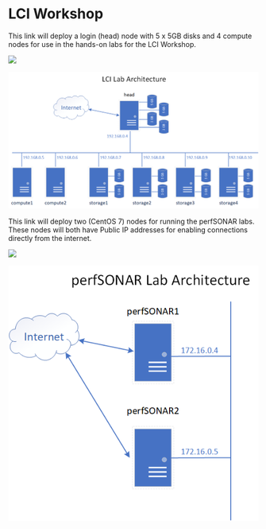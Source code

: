# LCI Workshop
This link will deploy a login (head) node with 5 x 5GB disks and 4 compute nodes for use in the hands-on labs for the LCI Workshop.

<a href="https://portal.azure.com/#create/Microsoft.Template/uri/https%3A%2F%2Fraw.githubusercontent.com%2Fgrandparoach%2Fsandbox%2FLCI%2F%2Fazuredeploy.json" target="_blank">
    <img src="http://azuredeploy.net/deploybutton.png"/>
</a>


![Workshop Environment](LCI_environment2.png)


This link will deploy two (CentOS 7) nodes for running the perfSONAR labs.  These nodes will both have Public IP addresses for enabling connections directly from the internet.

<a href="https://portal.azure.com/#create/Microsoft.Template/uri/https%3A%2F%2Fraw.githubusercontent.com%2Fgrandparoach%2Fsandbox%2FLCI%2F%2FdeployperfSONAR.json" target="_blank">
    <img src="http://azuredeploy.net/deploybutton.png"/>
</a>


![Workshop Environment](LCI_environment3.png)


